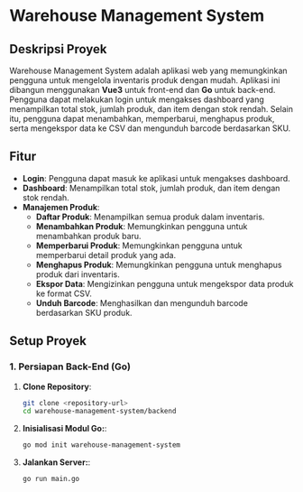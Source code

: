 # Warehouse Management System

## Deskripsi Proyek

Warehouse Management System adalah aplikasi web yang memungkinkan pengguna untuk mengelola inventaris produk dengan mudah. Aplikasi ini dibangun menggunakan **Vue3** untuk front-end dan **Go** untuk back-end. Pengguna dapat melakukan login untuk mengakses dashboard yang menampilkan total stok, jumlah produk, dan item dengan stok rendah. Selain itu, pengguna dapat menambahkan, memperbarui, menghapus produk, serta mengekspor data ke CSV dan mengunduh barcode berdasarkan SKU.

## Fitur

- **Login**: Pengguna dapat masuk ke aplikasi untuk mengakses dashboard.
- **Dashboard**: Menampilkan total stok, jumlah produk, dan item dengan stok rendah.
- **Manajemen Produk**:
  - **Daftar Produk**: Menampilkan semua produk dalam inventaris.
  - **Menambahkan Produk**: Memungkinkan pengguna untuk menambahkan produk baru.
  - **Memperbarui Produk**: Memungkinkan pengguna untuk memperbarui detail produk yang ada.
  - **Menghapus Produk**: Memungkinkan pengguna untuk menghapus produk dari inventaris.
  - **Ekspor Data**: Mengizinkan pengguna untuk mengekspor data produk ke format CSV.
  - **Unduh Barcode**: Menghasilkan dan mengunduh barcode berdasarkan SKU produk.

## Setup Proyek

### 1. Persiapan Back-End (Go)

1. **Clone Repository**:
   ```bash
   git clone <repository-url>
   cd warehouse-management-system/backend
2. **Inisialisasi Modul Go:**:
   ```bash
   go mod init warehouse-management-system
3. **Jalankan Server:**:
   ```bash
   go run main.go
